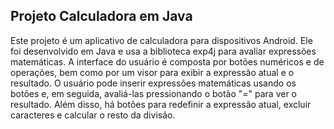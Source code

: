 ## Projeto Calculadora em Java
Este projeto é um aplicativo de calculadora para dispositivos Android. Ele foi desenvolvido em Java e usa a biblioteca exp4j para avaliar expressões matemáticas. A interface do usuário é composta por botões numéricos e de operações, bem como por um visor para exibir a expressão atual e o resultado. O usuário pode inserir expressões matemáticas usando os botões e, em seguida, avaliá-las pressionando o botão "=" para ver o resultado. Além disso, há botões para redefinir a expressão atual, excluir caracteres e calcular o resto da divisão.
